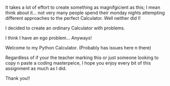 It takes a lot of effort to create something as magnifgicient as this; I mean think about it... not very many people spend their monday nights attempting different approaches to the perfect Calculator. Well neither did I!

I decided to create an ordinary Calculator with problems.

I think I have an ego problem...
Anyways!

Welcome to my Python Calculator. (Probably has issues here n there)

Regardless of if your the teacher marking this or just someone looking to copy n paste a coding masterpeice, I hope you enjoy every bit of this assignment as much as I did.

Thank you!!